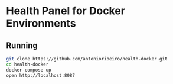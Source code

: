 # Health Panel for Docker Environments

## Running

```bash
git clone https://github.com/antonioribeiro/health-docker.git
cd health-docker
docker-compose up
open http://localhost:8087
```
